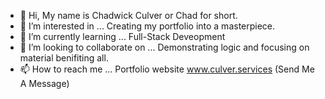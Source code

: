 - 👋 Hi, My name is Chadwick Culver or Chad for short.
- 👀 I’m interested in ... Creating my portfolio into a masterpiece.
- 🌱 I’m currently learning ... Full-Stack Deveopment
- 💞️ I’m looking to collaborate on ... Demonstrating logic and focusing on material benifiting all.
- 📫 How to reach me ... Portfolio website www.culver.services (Send Me A Message)

<!---
productivechad/productivechad is a ✨ special ✨ repository because its `README.md` (this file) appears on your GitHub profile.
You can click the Preview link to take a look at your changes.
--->
